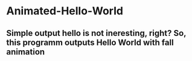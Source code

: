 # Animated-Hello-World
<h2>Simple output hello is not ineresting, right? So, this programm outputs Hello World with fall animation</h2>
